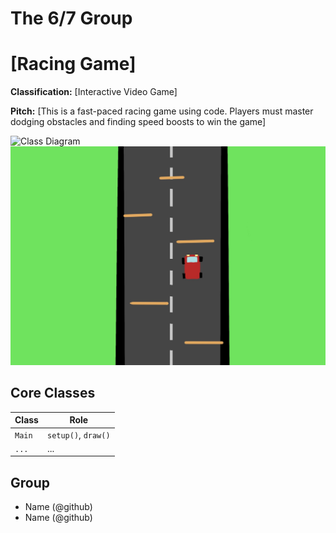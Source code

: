 # The 6/7 Group


# [Racing Game]


**Classification:** [Interactive Video Game]


**Pitch:** [This is a fast-paced racing game using code. Players must master dodging obstacles and finding speed boosts to win the game]


![Class Diagram](class-diagram.png)
![UI Mockup](https://github.com/BOBJORGANSAM/The-67-Group/blob/main/images/IMG_5418.jpeg?raw=true)


## Core Classes
| Class | Role |
|-------|------|
| `Main` | `setup()`, `draw()` |
| `...` | ... |


## Group
- Name (@github)
- Name (@github)

